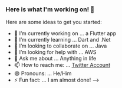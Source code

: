 ### Here is what I'm working on! 👋

Here are some ideas to get you started:

- 🔭 I’m currently working on ... a Flutter app
- 🌱 I’m currently learning ... Dart and .Net
- 👯 I’m looking to collaborate on ... Java 
- 🤔 I’m looking for help with ... AWS
- 💬 Ask me about ... Anything in life
- 📫 How to reach me: ... [Twitter Account](http://twitter.com/halfsaab)
- 😄 Pronouns: ... He/Him
- ⚡ Fun fact: ... I am almost done!
-->
